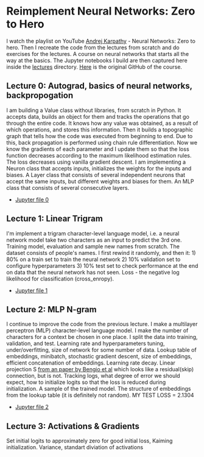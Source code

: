 # Reimplement Neural Networks: Zero to Hero
I watch the playlist on YouTube [Andrej Karpathy](https://www.youtube.com/@AndrejKarpathy) - Neural Networks: Zero to hero. Then I recreate the code from the lectures from scratch and do exercises for the lectures. A course on neural networks that starts all the way at the basics. The Jupyter notebooks I build are then captured here inside the [lectures](https://github.com/olegdavydovai/reimplement-nn-zero-to-hero/tree/main/lectures) directory. [Here](https://github.com/karpathy/nn-zero-to-hero?tab=readme-ov-file) is the original GitHub of the course.

## Lecture 0: Autograd, basics of neural networks, backpropogation
I am building a Value class without libraries, from scratch in Python. It accepts data, builds an object for them and tracks the operations that go through the entire code. It knows how any value was obtained, as a result of which operations, and stores this information. Then it builds a topographic graph that tells how the code was executed from beginning to end. Due to this, back propagation is performed using chain rule differentiation. Now we know the gradients of each parameter and I update them so that the loss function decreases according to the maximum likelihood estimation rules. The loss decreases using vanilla gradient descent. I am implementing a Neuron class that accepts inputs, initializes the weights for the inputs and biases. A Layer class that consists of several independent neurons that accept the same inputs, but different weights and biases for them. An MLP class that consists of several consecutive layers.
- [Jupyter file 0](https://github.com/olegdavydovai/reimplement-nn-zero-to-hero/blob/main/lectures/lecture_0_autograd(micrograd).ipynb)

## Lecture 1: Linear Trigram
I'm implement a trigram character-level language model, i.e. a neural network model take two characters as an input to predict the 3rd one. Training model, evaluation and sample new names from scratch. The dataset consists of people's names. I first rewind it randomly, and then  it: 1) 80% on a train set to train the neural network 2) 10% validation set to configure hyperparameters 3) 10% test set to check performance at the end on data that the neural network has not seen. Loss - the negative log likelihood for classification (cross_enropy). 
- [Jupyter file 1](https://github.com/olegdavydovai/reimplement-nn-zero-to-hero/blob/main/lectures/lecture_1_trigram_bigram.ipynb)

## Lecture 2: MLP N-gram
I continue to improve the code from the previous lecture. I make a multilayer perceptron (MLP) character-level language model. I make the number of characters for a context be chosen in one place. I split the data into training, validation, and test. Learning rate and hyperparameters tuning, under/overfitting, size of network for some number of data. Lookup table of embeddings, minibatch, stochastic gradient descent, size of embeddings, efficient concatenation of embeddings. Learning rate decay. Linear projection S [from an paper by Bengio et al](https://www.jmlr.org/papers/volume3/bengio03a/bengio03a.pdf) which looks like a residual(skip) connection, but is not. Tracking logs, what degree of error we should expect, how to initialize logits so that the loss is reduced during initialization. A sample of the trained model. The structure of embeddings from the lookup table (it is definitely not random). MY TEST LOSS = 2.1304
- [Jupyter file 2](https://github.com/olegdavydovai/reimplement-nn-zero-to-hero/blob/main/lectures/lecture_2_MLP_fourgram.ipynb)

## Lecture 3: Activations & Gradients
Set initial logits to approximately zero for good initial loss, Kaiming initialization. Variance, standart diviation of activations
